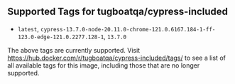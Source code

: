 ## Supported Tags for tugboatqa/cypress-included

* `latest`, `cypress-13.7.0-node-20.11.0-chrome-121.0.6167.184-1-ff-123.0-edge-121.0.2277.128-1`, `13.7.0`

The above tags are currently supported. Visit https://hub.docker.com/r/tugboatqa/cypress-included/tags/ to see a list of all available tags for this image, including those that are no longer supported.
